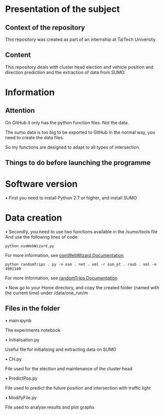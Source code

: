 # Presentation of the subject

## Context of the repository

This repository was created as part of an internship at TalTech University.

## Content

This repository deals with cluster head election and vehicle position and direction prediction and the extraction of data from SUMO.

# Information

## Attention

On GitHub it only has the python function files. Not the data.

The sumo data is too big to be exported to GitHub in the normal way, you need to create the data files.

So my functions are designed to adapt to all types of intersection.

## Things to do before launching the programme

# Software version

• First you need to install Python 2.7 or higher, and install SUMO

# Data creation

• Secondly, you need to use two functions available in the /sumo/tools file
And use the following lines of code:

```python osmWebWizard.py```

For more information, see [osmWebWizard Documentation](https://sumo.dlr.de/docs/Tutorials/OSMWebWizard.html)

```python randomTrips . py -n osm . net . xml -r osm_pt . roub . xml -e 4801140```

For more information, see [randomTrips Documentation](https://sumo.dlr.de/docs/Tools/Trip.html)

• Now go to your Home directory, and copy the created folder (named with the current time) under /data/one_run/m

## Files in the folder

• main.ipynb

The experiments notebook

• Initialisation.py

Useful file for initialising and extracting data on SUMO

• CH.py

File used for the election and maintenance of the cluster head

• PredictPos.py

File used to predict the future position and intersection with traffic light

• ModifyFile.py

File used to analyse results and plot graphs